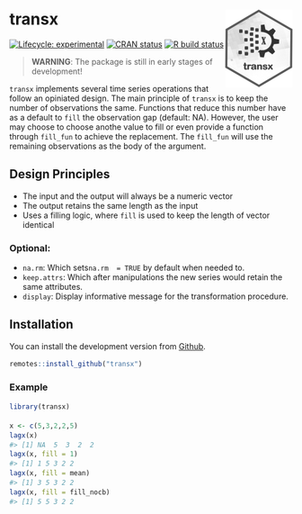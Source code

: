 
<!-- README.md is generated from README.Rmd. Please edit that file -->

# transx <a href='https://kvasilopoulos.github.io/transx'><img src='man/figures/logo.png' align="right" height="138" /></a>

<!-- badges: start -->

[![Lifecycle:
experimental](https://img.shields.io/badge/lifecycle-experimental-orange.svg)](https://www.tidyverse.org/lifecycle/#experimental)
[![CRAN
status](https://www.r-pkg.org/badges/version/transx)](https://CRAN.R-project.org/package=transx)
[![R build
status](https://github.com/kvasilopoulos/transx/workflows/R-CMD-check/badge.svg)](https://github.com/kvasilopoulos/transx/actions)
<!-- badges: end -->

> **WARNING**: The package is still in early stages of development!

`transx` implements several time series operations that follow an
opiniated design. The main principle of `transx` is to keep the number
of observations the same. Functions that reduce this number have as a
default to `fill` the observation gap (default: NA). However, the user
may choose to choose anothe value to fill or even provide a function
through `fill_fun` to achieve the replacement. The `fill_fun` will use
the remaining observations as the body of the argument.

## Design Principles

-   The input and the output will always be a numeric vector
-   The output retains the same length as the input
-   Uses a filling logic, where `fill` is used to keep the length of
    vector identical

### Optional:

-   `na.rm`: Which sets`na.rm  = TRUE` by default when needed to.
-   `keep.attrs`: Which after manipulations the new series would retain
    the same attributes.
-   `display`: Display informative message for the transformation
    procedure.

## Installation

You can install the development version from
[Github](https://github.com/kvasilopoulos/transx).

``` r
remotes::install_github("transx")
```

### Example

``` r
library(transx)

x <- c(5,3,2,2,5)
lagx(x)
#> [1] NA  5  3  2  2
lagx(x, fill = 1)
#> [1] 1 5 3 2 2
lagx(x, fill = mean)
#> [1] 3 5 3 2 2
lagx(x, fill = fill_nocb)
#> [1] 5 5 3 2 2
```
